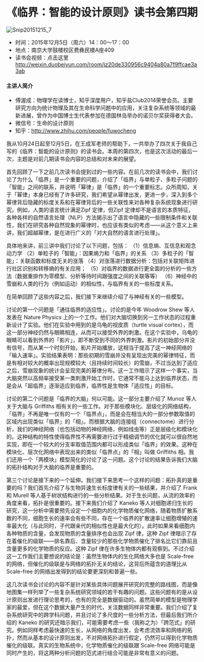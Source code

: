 
# 《临界：智能的设计原则》读书会第四期

![Snip20151215_7](:8089/wp-content/uploads/2015/12/Snip20151215_7-1024x689.png)

  * 时间：2015年12月5日（周六）14：00～17：00
  * 地点：南京大学鼓楼校区费彝民楼A座409
  * 读书会视频：点击这里<http://weixin.duobeiyun.com/room/jz20de330956c9404a80a7f9ffcae3a3ab>

#### 主讲人简介

  * 傅渥成：物理学在读博士，知乎深度用户，知乎盐Club2014荣誉会员。主要研究方向为统计物理及其在生命科学问题中的应用，关注复杂系统等领域的最新进展，曾作为中国博士生代表参加在德国林岛举办的诺贝尔奖获得者大会。
  * 微信号：生命的设计原则
  * 知乎：http://www.zhihu.com/people/fuwocheng

我从10月24日起至12月5日，在王成军老师的帮助下，一共举办了四次关于我自己写的《临界：智能的设计原则》的读书会。本周的第四次，也是这次活动的最后一次，主题是对前几期读书会内容的总结和对未来的展望。

首先回顾了一下之前几次读书会提到过的一些内容。在前几次的读书会中，我们讨论了为什么「临界」是一个重要的问题，介绍了「临界」与单粒子、多粒子问题的「智能」之间的联系，并说明「幂律」是「临界」的一个重要标志。众所周知，关于「幂律」本身已经有了许多研究，我们希望从幂律出发，更进一步，深入到多个幂律背后隐藏的标度关系和在幂律背后的一些关联性来对各种复杂系统现象进行研究。例如，人类的语言统计满足Zipf 定律，但Zipf 定律却不是语言的本质特征，各种各样的自然语言处理（NLP）方法揭示出了语言中隐藏的一些限制条件和关联性，我们在研究各种自然现象的幂律时，也应该有类似的考虑——从这个意义上来讲，我们超越幂律，是在进行广义的「对大自然的语言进行处理」。

具体地来讲，前三讲中我们讨论了以下问题，包括： （1）信息熵、互信息和观念动力学 （2）单粒子的「智能」：因果熵力和「临界」的关系 （3）多粒子的「智能」：关联函数和标度无关的涨落 （4）对涨落进行数据分析：包括对关联矩阵进行社区识别和转移熵的有关应用； （5）对临界的数据进行更全面的分析的一些方法（数据重排作为零模型、分析等待时间跟强度之间的关联等等） （6）神经中的雪崩和人类的行为（例如运动）的相似性，与临界有关的一些标度关系。

在简单回顾了这些内容之后，我们接下来继续介绍了与神经有关的一些模型。

讨论的第一个问题是「通往临界的适应性」。讨论的是今年 Woodrow Shew 等人发表在 Nature Physics 上的一个工作。他们对大脑切换到另一工作状态的过程重新设计了实验。他们在实验中用到的是乌龟的视皮质（turtle visual cortex），而这一部分神经仍然与眼睛相连，从而可以接受外界的刺激。在这个实验中，乌龟的眼睛可以看到外界的「影片」，即不断受到不同的外界刺激。影片的初始部分并没有信号，而从某一个时刻开始，影片开始播放，这相当于提高了这一神经网络的「输入速率」。实验结果表明：那些初期的雪崩并没有呈现出完美的幂律特征，而是有相对较大的概率出现规模较大（且持续时间较长）的雪崩，不过当达到了适应之后，雪崩现象的统计会呈现完美的幂律分布。这一工作暗示了这样一个事实，当大脑突然以高频率接受某一类刺激开始工作时，它通常不能马上达到临界状态，而是会从「超临界」逐渐适应到临界，临界性是生物体「适应性」的目标。

讨论的第二个问题是「临界的大脑」何以可能。这一部分主要介绍了 Munoz 等人关于大脑与 Griffiths 相有关的一些工作。对于那些模块化、层级化的网络结构，「临界」不再是唯一仅有的一个「临界点」，而是会在相当大的一部分参数取值的区域内出现类似「临界」的「相」。而根据大脑的连接组（connectome）进行分析，我们的神经网络（也包括动物的神经网络，例如线虫等）正是层级化和模块化的。这种结构的特性使得临界性不再需要进行过于精细调节的优化就可以很自然地实现，即在一个较大的分支率取值范围内都可以形成类似「临界」的效果。这种在模块化、层次化网络中表现出来的类似「临界点」的「相」叫做 Griffiths 相。我们还用一个「两模块」模型简化的讨论了这一问题。这个讨论的结果告诉我们大脑的拓扑结构对于大脑的临界是重要的。

第三个讨论是接下来的一个延伸。我们接下来思考一个这样的问题：拓扑真的是重要的吗？我们首先介绍了与生物异速生长标度律有关的一些结果，并介绍了 Frank 和 Murell 等人基于树状结构进行的一些分析结果。对于生长问题，从流的效率的角度来看，拓扑是很重要的。接下来我们介绍了 Kaneko 等人对细胞递归生长的研究，这一分析中需要预先设定一个细胞内的化学物质催化网络，随着物质扩散系数的不同，细胞生长的速率会有些不同，存在一个临界的扩散速率让细胞增殖的速率最大化（与此同时，子代跟亲代的相似性也是最大化的）。此时如果来看细胞内各种物质的含量，会发现物质的含量排序也会出现 Zipf 律，这种 Zipf 律暗示了存在着催化的级联——排名靠后、含量较少的那些化学物质催化了排名比它们靠前且含量更多的化学物质的反应。这种 Zipf 律在许多生物体内都有观察到。不过介绍这一工作我们主要想说的结论是：虽然生物体内的生化网络大多也是 Scale-free 的网络，但催化的级联是与网络的拓扑无关的结论，这背后所蕴含的道理比从 Scale-free 的网络出发得到的结论要更深刻和普遍一些。

这几次读书会讨论的内容不是针对某些具体问题展开研究的完整的路线图，而是像地图集一样列举了一些复杂系统研究领域的若干有趣的问题。这些问题有的是从设计原则出发进行理论思考的，也有的完全是数据驱动的。虽然简单的模型是物理学家的最爱，但在这个数据大量产生的时代，关注数据同样非常重要。我们介绍了复杂系统研究中的跨学科问题，并且讨论了多尺度的一些分析方法，但最后我们所介绍的 Kaneko 的研究还暗示我们，可能需要考虑一些（我称之为）「跨范式」的研究。例如同样考虑最快速的生长，从网络的角度出发，会考虑流效率和网络的拓扑，然而从基本的设计原则出发，不对网络拓扑进行假定，仍然可以得到化学物质催化的级联。真实的生物系统中，化学物质催化的级联跟 Scale-free 网络可能是同时产生的，将这两种分析问题的范式进行结合可能是非常有意义的问题。
